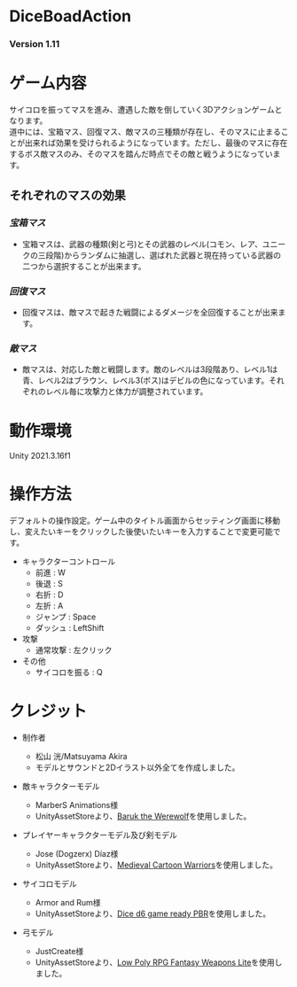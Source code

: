 # DiceBoadAction
### Version 1.11

# ゲーム内容
サイコロを振ってマスを進み、遭遇した敵を倒していく3Dアクションゲームとなります。  
道中には、宝箱マス、回復マス、敵マスの三種類が存在し、そのマスに止まることが出来れば効果を受けられるようになっています。ただし、最後のマスに存在するボス敵マスのみ、そのマスを踏んだ時点でその敵と戦うようになっています。
## それぞれのマスの効果
### ***宝箱マス***
  - 宝箱マスは、武器の種類(剣と弓)とその武器のレベル(コモン、レア、ユニークの三段階)からランダムに抽選し、選ばれた武器と現在持っている武器の二つから選択することが出来ます。
### ***回復マス***
  - 回復マスは、敵マスで起きた戦闘によるダメージを全回復することが出来ます。
### ***敵マス***
  - 敵マスは、対応した敵と戦闘します。敵のレベルは3段階あり、レベル1は青、レベル2はブラウン、レベル3(ボス)はデビルの色になっています。それぞれのレベル毎に攻撃力と体力が調整されています。

# 動作環境
Unity 2021.3.16f1

# 操作方法
デフォルトの操作設定。ゲーム中のタイトル画面からセッティング画面に移動し、変えたいキーをクリックした後使いたいキーを入力することで変更可能です。
- キャラクターコントロール
  - 前進 : W
  - 後退 : S
  - 右折 : D
  - 左折 : A
  - ジャンプ : Space
  - ダッシュ : LeftShift
- 攻撃
  - 通常攻撃 : 左クリック
- その他
  - サイコロを振る : Q

# クレジット
- 制作者
  - 松山 洸/Matsuyama Akira
  - モデルとサウンドと2Dイラスト以外全てを作成しました。

- 敵キャラクターモデル
  - MarberS Animations様
  - UnityAssetStoreより、[Baruk the Werewolf](https://assetstore.unity.com/packages/3d/characters/creatures/baruk-the-werewolf-207272)を使用しました。

- プレイヤーキャラクターモデル及び剣モデル
  - Jose (Dogzerx) Díaz様
  - UnityAssetStoreより、[Medieval Cartoon Warriors](https://assetstore.unity.com/packages/3d/characters/medieval-cartoon-warriors-90079)を使用しました。

- サイコロモデル
  - Armor and Rum様
  - UnityAssetStoreより、[Dice d6 game ready PBR](https://assetstore.unity.com/packages/3d/props/tools/dice-d6-game-ready-pbr-200151)を使用しました。

- 弓モデル
  - JustCreate様
  - UnityAssetStoreより、[Low Poly RPG Fantasy Weapons Lite](https://assetstore.unity.com/packages/3d/props/weapons/low-poly-rpg-fantasy-weapons-lite-226554)を使用しました。


